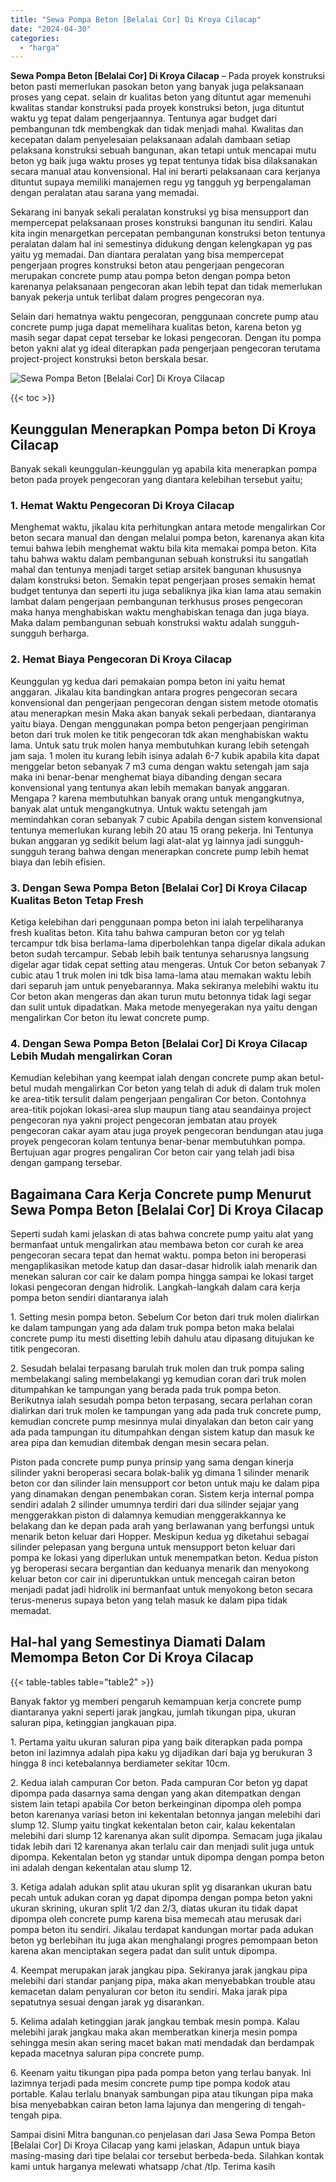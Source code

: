```yaml
---
title: "Sewa Pompa Beton [Belalai Cor] Di Kroya Cilacap"
date: "2024-04-30"
categories: 
  - "harga"
---
```


**Sewa Pompa Beton \[Belalai Cor\] Di Kroya Cilacap** – Pada proyek konstruksi beton pasti memerlukan pasokan beton yang banyak juga pelaksanaan proses yang cepat. selain dr kualitas beton yang dituntut agar memenuhi kwalitas standar konstruksi pada proyek konstruksi beton, juga dituntut waktu yg tepat dalam pengerjaannya. Tentunya agar budget dari pembangunan tdk membengkak dan tidak menjadi mahal. Kwalitas dan kecepatan dalam penyelesaian pelaksanaan adalah dambaan setiap pelaksana konstruksi sebuah bangunan, akan tetapi untuk mencapai mutu beton yg baik juga waktu proses yg tepat tentunya tidak bisa dilaksanakan secara manual atau konvensional. Hal ini berarti pelaksanaan cara kerjanya dituntut supaya memiliki manajemen regu yg tangguh yg berpengalaman dengan peralatan atau sarana yang memadai.

Sekarang ini banyak sekali peralatan konstruksi yg bisa mensupport dan mempercepat pelaksanaan proses konstruksi bangunan itu sendiri. Kalau kita ingin menargetkan percepatan pembangunan konstruksi beton tentunya peralatan dalam hal ini semestinya didukung dengan kelengkapan yg pas yaitu yg memadai. Dan diantara peralatan yang bisa mempercepat pengerjaan progres konstruksi beton atau pengerjaan pengecoran merupakan concrete pump atau pompa beton dengan pompa beton karenanya pelaksanaan pengecoran akan lebih tepat dan tidak memerlukan banyak pekerja untuk terlibat dalam progres pengecoran nya.

Selain dari hematnya waktu pengecoran, penggunaan concrete pump atau concrete pump juga dapat memelihara kualitas beton, karena beton yg masih segar dapat cepat tersebar ke lokasi pengecoran. Dengan itu pompa beton yakni alat yg ideal diterapkan pada pengerjaan pengecoran terutama project-project konstruksi beton berskala besar.

![Sewa Pompa Beton [Belalai Cor] Di Kroya Cilacap](/images/sewa-concrete-pump-28.png)

{{< toc >}}

## Keunggulan Menerapkan Pompa beton Di Kroya Cilacap

Banyak sekali keunggulan-keunggulan yg apabila kita menerapkan pompa beton pada proyek pengecoran yang diantara kelebihan tersebut yaitu;

### 1\. Hemat Waktu Pengecoran Di Kroya Cilacap

Menghemat waktu, jikalau kita perhitungkan antara metode mengalirkan Cor beton secara manual dan dengan melalui pompa beton, karenanya akan kita temui bahwa lebih menghemat waktu bila kita memakai pompa beton. Kita tahu bahwa waktu dalam pembangunan sebuah konstruksi itu sangatlah mahal dan tentunya menjadi target setiap arsitek bangunan khususnya dalam konstruksi beton. Semakin tepat pengerjaan proses semakin hemat budget tentunya dan seperti itu juga sebaliknya jika kian lama atau semakin lambat dalam pengerjaan pembangunan terkhusus proses pengecoran maka hanya menghabiskan waktu menghabiskan tenaga dan juga biaya. Maka dalam pembangunan sebuah konstruksi waktu adalah sungguh-sungguh berharga.

### 2\. Hemat Biaya Pengecoran Di Kroya Cilacap

Keunggulan yg kedua dari pemakaian pompa beton ini yaitu hemat anggaran. Jikalau kita bandingkan antara progres pengecoran secara konvensional dan pengerjaan pengecoran dengan sistem metode otomatis atau menerapkan mesin Maka akan banyak sekali perbedaan, diantaranya yaitu biaya. Dengan menggunakan pompa beton pengerjaan pengiriman beton dari truk molen ke titik pengecoran tdk akan menghabiskan waktu lama. Untuk satu truk molen hanya membutuhkan kurang lebih setengah jam saja. 1 molen itu kurang lebih isinya adalah 6-7 kubik apabila kita dapat menggelar beton sebanyak 7 m3 cuma dengan waktu setengah jam saja maka ini benar-benar menghemat biaya dibanding dengan secara konvensional yang tentunya akan lebih memakan banyak anggaran. Mengapa ? karena membutuhkan banyak orang untuk mengangkutnya, banyak alat untuk mengangkutnya. Untuk waktu setengah jam memindahkan coran sebanyak 7 cubic Apabila dengan sistem konvensional tentunya memerlukan kurang lebih 20 atau 15 orang pekerja. Ini Tentunya bukan anggaran yg sedikit belum lagi alat-alat yg lainnya jadi sungguh-sungguh terang bahwa dengan menerapkan concrete pump lebih hemat biaya dan lebih efisien.

### 3\. Dengan Sewa Pompa Beton \[Belalai Cor\] Di Kroya Cilacap Kualitas Beton Tetap Fresh

Ketiga kelebihan dari penggunaan pompa beton ini ialah terpeliharanya fresh kualitas beton. Kita tahu bahwa campuran beton cor yg telah tercampur tdk bisa berlama-lama diperbolehkan tanpa digelar dikala adukan beton sudah tercampur. Sebab lebih baik tentunya seharusnya langsung digelar agar tidak cepat setting atau mengeras. Untuk Cor beton sebanyak 7 cubic atau 1 truk molen ini tdk bisa lama-lama atau memakan waktu lebih dari separuh jam untuk penyebarannya. Maka sekiranya melebihi waktu itu Cor beton akan mengeras dan akan turun mutu betonnya tidak lagi segar dan sulit untuk dipadatkan. Maka metode menyegerakan nya yaitu dengan mengalirkan Cor beton itu lewat concrete pump.

### 4\. Dengan Sewa Pompa Beton \[Belalai Cor\] Di Kroya Cilacap Lebih Mudah mengalirkan Coran

Kemudian kelebihan yang keempat ialah dengan concrete pump akan betul-betul mudah mengalirkan Cor beton yang telah di aduk di dalam truk molen ke area-titik tersulit dalam pengerjaan pengaliran Cor beton. Contohnya area-titik pojokan lokasi-area slup maupun tiang atau seandainya project pengecoran nya yakni project pengecoran jembatan atau proyek pengecoran cakar ayam atau juga proyek pengecoran bendungan atau juga proyek pengecoran kolam tentunya benar-benar membutuhkan pompa. Bertujuan agar progres pengaliran Cor beton cair yang telah jadi bisa dengan gampang tersebar.

## Bagaimana Cara Kerja Concrete pump Menurut Sewa Pompa Beton \[Belalai Cor\] Di Kroya Cilacap

Seperti sudah kami jelaskan di atas bahwa concrete pump yaitu alat yang bermanfaat untuk mengalirkan atau membawa beton cor curah ke area pengecoran secara tepat dan hemat waktu. pompa beton ini beroperasi mengaplikasikan metode katup dan dasar-dasar hidrolik ialah menarik dan menekan saluran cor cair ke dalam pompa hingga sampai ke lokasi target lokasi pengecoran dengan hidrolik. Langkah-langkah dalam cara kerja pompa beton sendiri diantaranya ialah

1\. Setting mesin pompa beton. Sebelum Cor beton dari truk molen dialirkan ke dalam tampungan yang ada dalam truk pompa beton maka belalai concrete pump itu mesti disetting lebih dahulu atau dipasang ditujukan ke titik pengecoran.

2\. Sesudah belalai terpasang barulah truk molen dan truk pompa saling membelakangi saling membelakangi yg kemudian coran dari truk molen ditumpahkan ke tampungan yang berada pada truk pompa beton. Berikutnya ialah sesudah pompa beton terpasang, secara perlahan coran dialirkan dari truk molen ke tampungan yang ada pada truk concrete pump, kemudian concrete pump mesinnya mulai dinyalakan dan beton cair yang ada pada tampungan itu ditumpahkan dengan sistem katup dan masuk ke area pipa dan kemudian ditembak dengan mesin secara pelan.

Piston pada concrete pump punya prinsip yang sama dengan kinerja silinder yakni beroperasi secara bolak-balik yg dimana 1 silinder menarik beton cor dan silinder lain mensupport cor beton untuk maju ke dalam pipa yang dinamakan dengan penembakan coran. Sistem kerja internal pompa sendiri adalah 2 silinder umumnya terdiri dari dua silinder sejajar yang menggerakkan piston di dalamnya kemudian menggerakkannya ke belakang dan ke depan pada arah yang berlawanan yang berfungsi untuk menarik beton keluar dari Hopper. Meskipun kedua yg diketahui sebagai silinder pelepasan yang berguna untuk mensupport beton keluar dari pompa ke lokasi yang diperlukan untuk menempatkan beton. Kedua piston yg beroperasi secara bergantian dan keduanya menarik dan menyokong keluar beton cor cair ini diperuntukkan untuk mencegah cairan beton menjadi padat jadi hidrolik ini bermanfaat untuk menyokong beton secara terus-menerus supaya beton yang telah masuk ke dalam pipa tidak memadat.

## Hal-hal yang Semestinya Diamati Dalam Memompa Beton Cor Di Kroya Cilacap

{{< table-tables table="table2" >}}

Banyak faktor yg memberi pengaruh kemampuan kerja concrete pump diantaranya yakni seperti jarak jangkau, jumlah tikungan pipa, ukuran saluran pipa, ketinggian jangkauan pipa.

1\. Pertama yaitu ukuran saluran pipa yang baik diterapkan pada pompa beton ini lazimnya adalah pipa kaku yg dijadikan dari baja yg berukuran 3 hingga 8 inci ketebalannya berdiameter sekitar 10cm.

2\. Kedua ialah campuran Cor beton. Pada campuran Cor beton yg dapat dipompa pada dasarnya sama dengan yang akan ditempatkan dengan sistem lain tetapi apabila Cor beton berkeinginan dipompa oleh pompa beton karenanya variasi beton ini kekentalan betonnya jangan melebihi dari slump 12. Slump yaitu tingkat kekentalan beton cair, kalau kekentalan melebihi dari slump 12 karenanya akan sulit dipompa. Semacam juga jikalau tidak lebih dari 12 karenanya akan terlalu cair dan menjadi sulit juga untuk dipompa. Kekentalan beton yg standar untuk dipompa dengan pompa beton ini adalah dengan kekentalan atau slump 12.

3\. Ketiga adalah adukan split atau ukuran split yg disarankan ukuran batu pecah untuk adukan coran yg dapat dipompa dengan pompa beton yakni ukuran skrining, ukuran split 1/2 dan 2/3, diatas ukuran itu tidak dapat dipompa oleh concrete pump karena bisa memecah atau merusak dari pompa beton itu sendiri. Jikalau terdapat kandungan mortar pada adukan beton yg berlebihan itu juga akan menghalangi progres pemompaan beton karena akan menciptakan segera padat dan sulit untuk dipompa.

4\. Keempat merupakan jarak jangkau pipa. Sekiranya jarak jangkau pipa melebihi dari standar panjang pipa, maka akan menyebabkan trouble atau kemacetan dalam penyaluran cor beton itu sendiri. Maka jarak pipa sepatutnya sesuai dengan jarak yg disarankan.

5\. Kelima adalah ketinggian jarak jangkau tembak mesin pompa. Kalau melebihi jarak jangkau maka akan memberatkan kinerja mesin pompa sehingga mesin akan sering macet bakan mati mendadak dan berdampak kepada macetnya saluran pipa concrete pump.

6\. Keenam yaitu tikungan pipa pada pompa beton yang terlau banyak. Ini lazimnya terjadi pada mesim concrete pump tipe pompa kodok atau portable. Kalau terlalu bnanyak sambungan pipa atau tikungan pipa maka bisa menyebabkan cairan beton lama lajunya dan mengering di tengah-tengah pipa.

Sampai disini Mitra bangunan.co penjelasan dari Jasa Sewa Pompa Beton \[Belalai Cor\] Di Kroya Cilacap yang kami jelaskan, Adapun untuk biaya masing-masing dari tipe belalai cor tersebut berbeda-beda. Silahkan kontak kami untuk harganya melewati whatsapp /chat /tlp. Terima kasih
